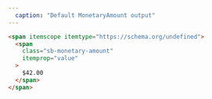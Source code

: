 ```yaml
---
  caption: "Default MonetaryAmount output"
---
```


<!-- markdownlint-disable MD041 -->
<!-- dprint-ignore -->
```html
<span itemscope itemtype="https://schema.org/undefined">
  <span
    class="sb-monetary-amount"
    itemprop="value"
  >
    $42.00
  </span>
</span>
```
